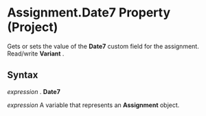 
# Assignment.Date7 Property (Project)

Gets or sets the value of the  **Date7** custom field for the assignment. Read/write **Variant** .


## Syntax

 _expression_ . **Date7**

 _expression_ A variable that represents an **Assignment** object.

